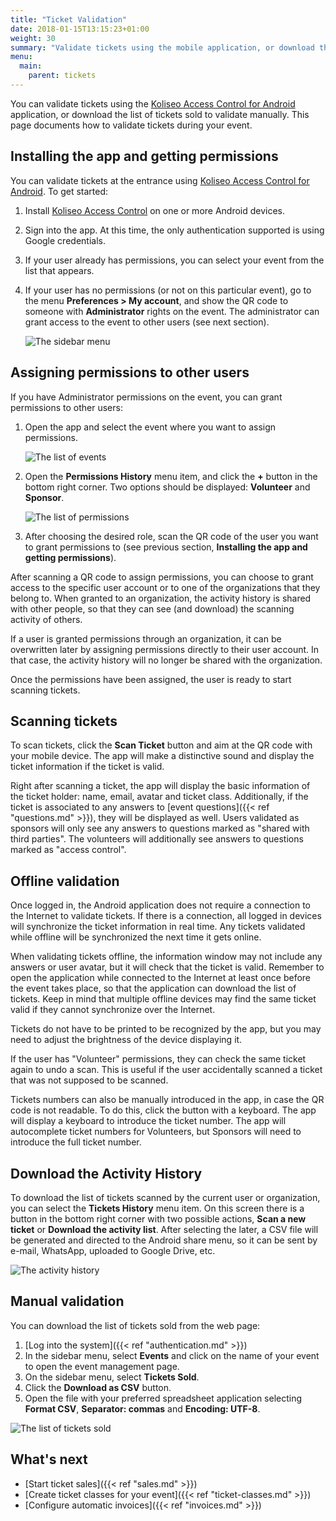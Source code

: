 ```yaml
---
title: "Ticket Validation"
date: 2018-01-15T13:15:23+01:00
weight: 30
summary: "Validate tickets using the mobile application, or download the list of tickets sold to validate manually."
menu:
  main:
    parent: tickets
---
```


You can validate tickets using the [Koliseo Access Control for Android](https://play.google.com/store/apps/details?id=com.koliseo.accesscontrol) application, or download the list of tickets sold to validate manually. This page documents how to validate tickets during your event.

## Installing the app and getting permissions

<figure class="animation-container"></figure>

You can validate tickets at the entrance using [Koliseo Access Control for Android](https://play.google.com/store/apps/details?id=com.koliseo.accesscontrol). To get started:

1. Install [Koliseo Access Control](https://play.google.com/store/apps/details?id=com.koliseo.accesscontrol) on one or more Android devices.
1. Sign into the app. At this time, the only authentication supported is using Google credentials.
1. If your user already has permissions, you can select your event from the list that appears.
1. If your user has no permissions (or not on this particular event), go to the menu **Preferences > My account**, and show the QR code to someone with **Administrator** rights on the event. The administrator can grant access to the event to other users (see next section).

   ![The sidebar menu](/img/screenshots/validation/sidebar-menu.avif)

## Assigning permissions to other users

If you have Administrator permissions on the event, you can grant permissions to other users:

1. Open the app and select the event where you want to assign permissions.

   ![The list of events](/img/screenshots/validation/select-event.avif)

1. Open the **Permissions History** menu item, and click the **+** button in the bottom right corner. Two options should be displayed: **Volunteer** and **Sponsor**.

   ![The list of permissions](/img/screenshots/validation/add-permission.avif)

1. After choosing the desired role, scan the QR code of the user you want to grant permissions to (see previous section, **Installing the app and getting permissions**).

After scanning a QR code to assign permissions, you can choose to grant access to the specific user account or to one of the organizations that they belong to. When granted to an organization, the activity history is shared with other people, so that they can see (and download) the scanning activity of others.

If a user is granted permissions through an organization, it can be overwritten later by assigning permissions directly to their user account. In that case, the activity history will no longer be shared with the organization.

Once the permissions have been assigned, the user is ready to start scanning tickets.

## Scanning tickets

To scan tickets, click the **Scan Ticket** button and aim at the QR code with your mobile device. The app will make a distinctive sound and display the ticket information if the ticket is valid.

Right after scanning a ticket, the app will display the basic information of the ticket holder: name, email, avatar and ticket class. Additionally, if the ticket is associated to any answers to [event questions]({{< ref "questions.md" >}}), they will be displayed as well. Users validated as sponsors will only see any answers to questions marked as "shared with third parties". The volunteers will additionally see answers to questions marked as "access control".

## Offline validation

Once logged in, the Android application does not require a connection to the Internet to validate tickets. If there is a connection, all logged in devices will synchronize the ticket information in real time. Any tickets validated while offline will be synchronized the next time it gets online.

When validating tickets offline, the information window may not include any answers or user avatar, but it will check that the ticket is valid. Remember to open the application while connected to the Internet at least once before the event takes place, so that the application can download the list of tickets. Keep in mind that multiple offline devices may find the same ticket valid if they cannot synchronize over the Internet.

Tickets do not have to be printed to be recognized by the app, but you may need to adjust the brightness of the device displaying it.

If the user has "Volunteer" permissions, they can check the same ticket again to undo a scan. This is useful if the user accidentally scanned a ticket that was not supposed to be scanned.

Tickets numbers can also be manually introduced in the app, in case the QR code is not readable. To do this, click the button with a keyboard. The app will display a keyboard to introduce the ticket number. The app will autocomplete ticket numbers for Volunteers, but Sponsors will need to introduce the full ticket number.

## Download the Activity History

To download the list of tickets scanned by the current user or organization, you can select the **Tickets History** menu item. On this screen there is a button in the bottom right corner with two possible actions, **Scan a new ticket** or **Download the activity list**. After selecting the later, a CSV file will be generated and directed to the Android share menu, so it can be sent by e-mail, WhatsApp, uploaded to Google Drive, etc.

![The activity history](/img/screenshots/validation/activity-history.avif)

## Manual validation

You can download the list of tickets sold from the web page:

1. [Log into the system]({{< ref "authentication.md" >}})
1. In the sidebar menu, select **Events** and click on the name of your event to open the event management page.
1. On the sidebar menu, select **Tickets Sold**.
1. Click the **Download as CSV** button.
1. Open the file with your preferred spreadsheet application selecting **Format CSV**, **Separator: commas** and **Encoding: UTF-8**.

![The list of tickets sold](/img/screenshots/tickets/download-tickets.avif)

## What's next

- [Start ticket sales]({{< ref "sales.md" >}})
- [Create ticket classes for your event]({{< ref "ticket-classes.md" >}})
- [Configure automatic invoices]({{< ref "invoices.md" >}})

<script src="/js/lottie_light.min.js"></script>
<script>
lottie.loadAnimation({
  container: document.querySelector('.animation-container'),
  renderer: 'svg',
  loop: true,
  autoplay: true,
  path: '/img/qr-scan.json'
});
</script>
